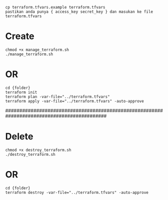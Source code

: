 ```
cp terraform.tfvars.example terraform.tfvars
pastikan anda punya { access_key secret_key } dan masukan ke file terraform.tfvars
```


# Create

```
chmod +x manage_terraform.sh
./manage_terraform.sh
```

# OR

```
cd {folder}
terraform init
terraform plan -var-file="../terraform.tfvars"
terraform apply -var-file="../terraform.tfvars" -auto-approve
```

############################################################################################

# Delete

```
chmod +x destroy_terraform.sh
./destroy_terraform.sh
```

# OR

```
cd {folder}
terraform destroy -var-file="../terraform.tfvars" -auto-approve
```